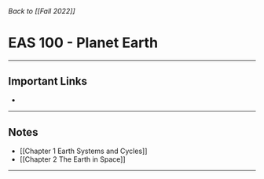###### Back to [[Fall 2022]]
# EAS 100 - Planet Earth
___
## Important Links
- 
___
## Notes
- [[Chapter 1 Earth Systems and Cycles]]
- [[Chapter 2 The Earth in Space]]

___
